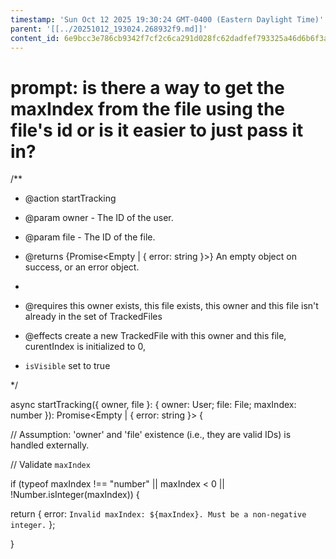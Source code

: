 ```yaml
---
timestamp: 'Sun Oct 12 2025 19:30:24 GMT-0400 (Eastern Daylight Time)'
parent: '[[../20251012_193024.268932f9.md]]'
content_id: 6e9bcc3e786cb9342f7cf2c6ca291d028fc62dadfef793325a46d6b6f3aba2aa
---
```


# prompt: is there a way to get the maxIndex from the file using the file's id or is it easier to just pass it in?

/\*\*

* @action startTracking

* @param owner - The ID of the user.

* @param file - The ID of the file.

* @returns {Promise\<Empty | { error: string }>} An empty object on success, or an error object.

*

* @requires this owner exists, this file exists, this owner and this file isn't already in the set of TrackedFiles

* @effects create a new TrackedFile with this owner and this file, curentIndex is initialized to 0,

* `isVisible` set to true

\*/

async startTracking({ owner, file }: { owner: User; file: File; maxIndex: number }): Promise\<Empty | { error: string }> {

// Assumption: 'owner' and 'file' existence (i.e., they are valid IDs) is handled externally.

// Validate `maxIndex`

if (typeof maxIndex !== "number" || maxIndex < 0 || !Number.isInteger(maxIndex)) {

return { error: `Invalid maxIndex: ${maxIndex}. Must be a non-negative integer.` };

}
